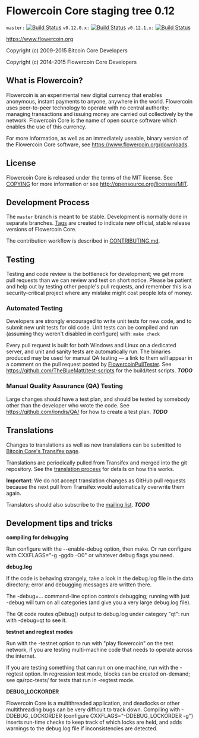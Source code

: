 Flowercoin Core staging tree 0.12
===============================

`master:` [![Build Status](https://travis-ci.org/iondis/flowercoin.svg?branch=master)](https://travis-ci.org/iondis/flowercoin) `v0.12.0.x:` [![Build Status](https://travis-ci.org/iondis/flowercoin.svg?branch=v0.12.0.x)](https://travis-ci.org/iondis/flowercoin/branches) `v0.12.1.x:` [![Build Status](https://travis-ci.org/iondis/flowercoin.svg?branch=v0.12.1.x)](https://travis-ci.org/iondis/flowercoin/branches)

https://www.flowercoin.org

Copyright (c) 2009-2015 Bitcoin Core Developers

Copyright (c) 2014-2015 Flowercoin Core Developers


What is Flowercoin?
----------------

Flowercoin is an experimental new digital currency that enables anonymous, instant
payments to anyone, anywhere in the world. Flowercoin uses peer-to-peer technology
to operate with no central authority: managing transactions and issuing money
are carried out collectively by the network. Flowercoin Core is the name of open
source software which enables the use of this currency.

For more information, as well as an immediately useable, binary version of
the Flowercoin Core software, see https://www.flowercoin.org/downloads.


License
-------

Flowercoin Core is released under the terms of the MIT license. See [COPYING](COPYING) for more
information or see http://opensource.org/licenses/MIT.

Development Process
-------------------

The `master` branch is meant to be stable. Development is normally done in separate branches.
[Tags](https://github.com/iondis/litedash/tags) are created to indicate new official,
stable release versions of Flowercoin Core.

The contribution workflow is described in [CONTRIBUTING.md](https://github.com/iondis/litedash/blob/v0.12.1.x/CONTRIBUTING.md).


Testing
-------

Testing and code review is the bottleneck for development; we get more pull
requests than we can review and test on short notice. Please be patient and help out by testing
other people's pull requests, and remember this is a security-critical project where any mistake might cost people
lots of money.

### Automated Testing

Developers are strongly encouraged to write unit tests for new code, and to
submit new unit tests for old code. Unit tests can be compiled and run (assuming they weren't disabled in configure) with: `make check`

Every pull request is built for both Windows and Linux on a dedicated server,
and unit and sanity tests are automatically run. The binaries produced may be
used for manual QA testing — a link to them will appear in a comment on the
pull request posted by [FlowercoinPullTester](https://github.com/iondis/PullTester). See https://github.com/TheBlueMatt/test-scripts
for the build/test scripts. ***TODO***

### Manual Quality Assurance (QA) Testing

Large changes should have a test plan, and should be tested by somebody other
than the developer who wrote the code.
See https://github.com/iondis/QA/ for how to create a test plan. ***TODO***

Translations
------------

Changes to translations as well as new translations can be submitted to
[Bitcoin Core's Transifex page](https://www.transifex.com/projects/p/flowercoin/).

Translations are periodically pulled from Transifex and merged into the git repository. See the
[translation process](doc/translation_process.md) for details on how this works.

**Important**: We do not accept translation changes as GitHub pull requests because the next
pull from Transifex would automatically overwrite them again.

Translators should also subscribe to the [mailing list](https://groups.google.com/forum/#!forum/flowercoin-translators). ***TODO***

Development tips and tricks
---------------------------

**compiling for debugging**

Run configure with the --enable-debug option, then make. Or run configure with
CXXFLAGS="-g -ggdb -O0" or whatever debug flags you need.

**debug.log**

If the code is behaving strangely, take a look in the debug.log file in the data directory;
error and debugging messages are written there.

The -debug=... command-line option controls debugging; running with just -debug will turn
on all categories (and give you a very large debug.log file).

The Qt code routes qDebug() output to debug.log under category "qt": run with -debug=qt
to see it.

**testnet and regtest modes**

Run with the -testnet option to run with "play flowercoin" on the test network, if you
are testing multi-machine code that needs to operate across the internet.

If you are testing something that can run on one machine, run with the -regtest option.
In regression test mode, blocks can be created on-demand; see qa/rpc-tests/ for tests
that run in -regtest mode.

**DEBUG_LOCKORDER**

Flowercoin Core is a multithreaded application, and deadlocks or other multithreading bugs
can be very difficult to track down. Compiling with -DDEBUG_LOCKORDER (configure
CXXFLAGS="-DDEBUG_LOCKORDER -g") inserts run-time checks to keep track of which locks
are held, and adds warnings to the debug.log file if inconsistencies are detected.
